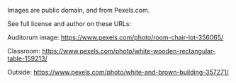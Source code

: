 Images are public domain,
and from  Pexels.com.

See full license and author
on these URLs:

Auditorum image:
https://www.pexels.com/photo/room-chair-lot-356065/

Classroom:
https://www.pexels.com/photo/white-wooden-rectangular-table-159213/

Outside:
https://www.pexels.com/photo/white-and-brown-building-357271/